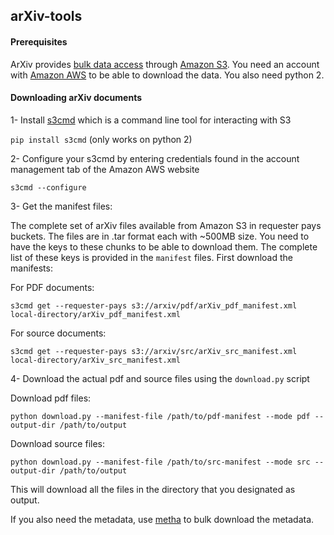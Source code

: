 ## arXiv-tools

#### Prerequisites 

ArXiv provides [bulk data access](https://github.com/user/repo/blob/branch/other_file.md) through [Amazon S3](https://aws.amazon.com/s3). You need an account with [Amazon AWS](https://aws.amazon.com/free) to be able to download the data. You also need python 2.


#### Downloading arXiv documents
1- Install [s3cmd](https://github.com/s3tools/s3cmd) which is a command line tool for interacting with S3

`pip install s3cmd` (only works on python 2)

2- Configure your s3cmd by entering credentials found in the account management tab of the Amazon AWS website

`s3cmd --configure`

3- Get the manifest files:

The complete set of arXiv files available from Amazon S3 in requester pays buckets. The files are in .tar format each with ~500MB size. You need to have the keys to these chunks to be able to download them. The complete list of these keys is provided in the `manifest` files. First download the manifests:

For PDF documents:

`s3cmd get --requester-pays s3://arxiv/pdf/arXiv_pdf_manifest.xml local-directory/arXiv_pdf_manifest.xml`

For source documents:

`s3cmd get --requester-pays s3://arxiv/src/arXiv_src_manifest.xml local-directory/arXiv_src_manifest.xml`

4- Download the actual pdf and source files using the `download.py` script

Download pdf files:

`python download.py --manifest-file /path/to/pdf-manifest --mode pdf --output-dir /path/to/output`

Download source files:

`python download.py --manifest-file /path/to/src-manifest --mode src --output-dir /path/to/output`

This will download all the files in the directory that you designated as output. 

If you also need the metadata, use [metha](https://github.com/miku/metha) to bulk download the metadata.


